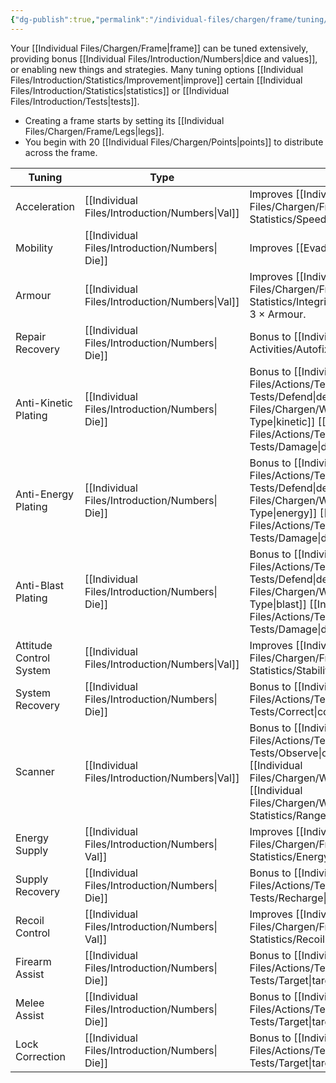 ```yaml
---
{"dg-publish":true,"permalink":"/individual-files/chargen/frame/tuning/"}
---
```


Your [[Individual Files/Chargen/Frame\|frame]] can be tuned extensively, providing bonus [[Individual Files/Introduction/Numbers\|dice and values]], or enabling new things and strategies. Many tuning options [[Individual Files/Introduction/Statistics/Improvement\|improve]] certain [[Individual Files/Introduction/Statistics\|statistics]] or [[Individual Files/Introduction/Tests\|tests]].
* Creating a frame starts by setting its [[Individual Files/Chargen/Frame/Legs\|legs]].
* You begin with 20 [[Individual Files/Chargen/Points\|points]] to distribute across the frame.

| Tuning                  | Type                 | Use Case                                                                                      |
| ----------------------- | -------------------- | --------------------------------------------------------------------------------------------- |
| Acceleration            | [[Individual Files/Introduction/Numbers\|Val]]  | Improves [[Individual Files/Chargen/Frame/Frame Statistics/Speed\| speed]].                                                                |
| Mobility                | [[Individual Files/Introduction/Numbers\| Die]] | Improves [[Evade.md    \|evasion]].                                                           |
| Armour                  | [[Individual Files/Introduction/Numbers\|Val]]  | Improves [[Individual Files/Chargen/Frame/Frame Statistics/Integrity\| integrity]], at the rate of 3 × Armour.                             |
| Repair Recovery         | [[Individual Files/Introduction/Numbers\| Die]] | Bonus to [[Individual Files/Actions/Token Activities/Autofix\|autofix]].                                                             |
| Anti-Kinetic Plating    | [[Individual Files/Introduction/Numbers\| Die]] | Bonus to [[Individual Files/Actions/Tests/Opposition Tests/Defend\|defence]] against [[Individual Files/Chargen/Weapons/Damage Type\|kinetic]] [[Individual Files/Actions/Tests/Opposition Tests/Damage\|damage]].    |
| Anti-Energy Plating     | [[Individual Files/Introduction/Numbers\| Die]] | Bonus to [[Individual Files/Actions/Tests/Opposition Tests/Defend\|defence]] against [[Individual Files/Chargen/Weapons/Damage Type\|energy]] [[Individual Files/Actions/Tests/Opposition Tests/Damage\|damage]].     |
| Anti-Blast Plating      | [[Individual Files/Introduction/Numbers\| Die]] | Bonus to [[Individual Files/Actions/Tests/Opposition Tests/Defend\|defence]] against [[Individual Files/Chargen/Weapons/Damage Type\|blast]] [[Individual Files/Actions/Tests/Opposition Tests/Damage\|damage]].      |
| Attitude Control System | [[Individual Files/Introduction/Numbers\|Val]]  | Improves [[Individual Files/Chargen/Frame/Frame Statistics/Stability\|stability]].                                                         |
| System Recovery         | [[Individual Files/Introduction/Numbers\| Die]] | Bonus to [[Individual Files/Actions/Tests/Opposition Tests/Correct\|correction]].                                                          |
| Scanner                 | [[Individual Files/Introduction/Numbers\|Val]]  | Bonus to [[Individual Files/Actions/Tests/Opposition Tests/Observe\|observation]]. Multiplies [[Individual Files/Chargen/Weapons/Weapons\|weapon]] [[Individual Files/Chargen/Weapons/Weapon Statistics/Range\|ranges]]. |
| Energy Supply           | [[Individual Files/Introduction/Numbers\| Val]] | Improves [[Individual Files/Chargen/Frame/Frame Statistics/Energy\|energy]]                                                                |
| Supply Recovery         | [[Individual Files/Introduction/Numbers\| Die]] | Bonus to [[Individual Files/Actions/Tests/Opposition Tests/Recharge\|recharge]].                                                           |
| Recoil Control          | [[Individual Files/Introduction/Numbers\| Val]] | Improves [[Individual Files/Chargen/Frame/Frame Statistics/Recoil\|recoil]].                                                               |
| Firearm Assist          | [[Individual Files/Introduction/Numbers\| Die]] | Bonus to [[Individual Files/Actions/Tests/Mark Tests/Target\|targeting]] with guns.                                                  |
| Melee Assist            | [[Individual Files/Introduction/Numbers\| Die]] | Bonus to [[Individual Files/Actions/Tests/Mark Tests/Target\|targeting]] with melee.                                                 |
| Lock Correction         | [[Individual Files/Introduction/Numbers\| Die]] | Bonus to [[Individual Files/Actions/Tests/Mark Tests/Target\|targeting]] with missiles.                                              |
